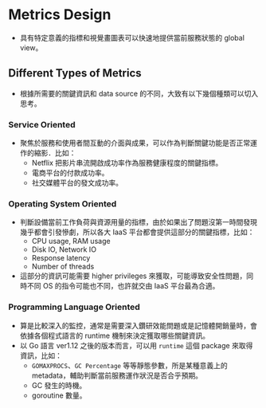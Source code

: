 # Metrics Design
- 具有特定意義的指標和視覺畫圖表可以快速地提供當前服務狀態的 global view。

## Different Types of Metrics
- 根據所需要的關鍵資訊和 data source 的不同，大致有以下幾個種類可以切入思考。

### Service Oriented
- 聚焦於服務和使用者間互動的介面與成果，可以作為判斷關鍵功能是否正常運作的縮影．比如：
  - Netflix 把影片串流開啟成功率作為服務健康程度的關鍵指標。
  - 電商平台的付款成功率。
  - 社交媒體平台的發文成功率。

### Operating System Oriented
- 判斷設備當前工作負荷與資源用量的指標，由於如果出了問題沒第一時間發現幾乎都會引發慘劇，所以各大 IaaS 平台都會提供這部分的關鍵指標，比如：
  - CPU usage, RAM usage
  - Disk IO, Network IO
  - Response latency
  - Number of threads
- 這部分的資訊可能需要 higher privileges 來獲取，可能導致安全性問題，同時不同 OS 的指令可能也不同，也許就交由 IaaS 平台最為合適。

### Programming Language Oriented
- 算是比較深入的監控，通常是需要深入鑽研效能問題或是記憶體開銷量時，會依據各個程式語言的 runtime 機制來決定獲取哪些關鍵資訊。
- 以 Go 語言 ver1.12 之後的版本而言，可以用 `runtime` 這個 package 來取得資訊，比如：
  - `GOMAXPROCS`、`GC Percentage` 等等靜態參數，所是某種意義上的 metadata，輔助判斷當前服務運作狀況是否合乎預期。
  - GC 發生的時機。
  - goroutine 數量。
